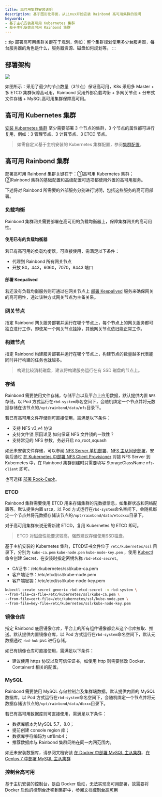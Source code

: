 ```yaml
---
title: 高可用集群安装说明
description: 基于图形化界面，从Linux开始安装 Rainbond 高可用集群的说明
keywords:
- 基于主机安装高可用 Kubernetes 集群
- 基于主机安装高可用 Rainbond 集群
---
```


:::tip
部署高可用集群关键在于规划，例如：整个集群规划使用多少台服务器，每台服务器的角色是什么，服务器资源、磁盘如何规划等。
:::

## 部署架构

![](https://static.goodrain.com/docs/5.17.0/high-availability.png)

如图所示：采用了最少的节点数量（3节点）保证高可用，K8s 采用多 Master + 多 ETCD 集群保障高可用，Rainbond 采用外部负载均衡 + 多网关节点 + 分布式文件存储 + MySQL高可用集群保障高可用。

## 高可用 Kubernetes 集群

[安装 Kubernetes 集群](/docs/installation/install-with-ui/#从主机开始安装-kubernetes-集群) 至少需要部署 3 个节点的集群，3 个节点的属性都可进行复用，例如：3 管理节点、3 计算节点、3 ETCD 节点。

> 如需自定义基于主机安装的 Kubernetes 集群配置，参阅[集群配置](/docs/installation/install-with-ui/rke-config)。

## 高可用 Rainbond 集群

部署高可用 Rainbond 集群关键在于：①高可用 Kubernetes 集群；②Rainbond 集群的基础配置和高级配置可选项都使用外置的高可用服务。

下述将对 Rainbond 所需要的外部服务分别进行说明，包括这些服务的高可用部署。

### 负载均衡

Rainbond 集群网关需要部署在高可用的负载均衡器上，保障集群网关的高可用性。

#### 使用已有的负载均衡器

若已有高可用的负载均衡器，可直接使用，需满足以下条件：
* 代理到 Rainbond 所有网关节点
* 开放 80，443，6060，7070，8443 端口

#### 部署 Keepalived

若还没有负载均衡服务则可通过在网关节点上 [部署 Keepalived](https://t.goodrain.com/d/8334-keepalived) 服务来确保网关的高可用性，通过该种方式网关节点为主备关系。

### 网关节点

指定 Rainbond 网关服务部署并运行在哪个节点上，每个节点上的网关服务都可独立进行工作，即使某一个网关节点挂掉，其他网关节点依旧能正常工作。 

### 构建节点

指定 Rainbond 构建服务部署并运行在哪个节点上，构建节点的数量越多代表能同时并行构建的任务也就越多。

> 构建比较消耗磁盘，建议将构建服务运行在有 SSD 磁盘的节点上。

### 存储

Rainbond 需要使用文件存储，存储平台以及平台上应用数据，默认提供内置 `NFS` 存储，以 Pod 方式运行在`rbd-system`命名空间下，会随机绑定一个节点并将元数据存储在该节点的`/opt/rainbond/data/nfs`目录下。

若已有高可用文件存储则可直接使用，需满足以下条件：

* 支持 NFS v3,v4 协议
* 支持文件锁 原因详见 如何保证 NFS 文件锁的一致性？
* 支持常见的 NFS 参数，务必开启 no_root_squash

如还未安装文件存储，可以参阅 [NFS Server 单机部署](https://t.goodrain.com/d/8325-linux-nfs-server)、[NFS 主从同步部署](https://t.goodrain.com/d/8323-nfs-rsyncinotify)，安装后通过 [在 Kubernetes 中部署 NFS Client Provisioner](https://t.goodrain.com/d/8326-kubernetes-nfs-client-provisioner) 对接 NFS Server 到 Kubernetes 中，在 Rainbond 集群创建时只需要填写 StorageClassName `nfs-client` 即可。

也可选择 [部署 Rook-Ceph](https://t.goodrain.com/d/8324-rook-ceph-v18)。

### ETCD

Rainbond 集群需要使用 ETCD 用来存储集群的元数据信息，如集群状态和网络配置等。默认提供内置 `ETCD`，以 Pod 方式运行在`rbd-system`命名空间下，会随机绑定一个节点并将元数据存储该节点的`/opt/rainbond/data/etcdxxx`目录下。

对于高可用集群来说无需新建 ETCD，复用 Kubernetes 的 ETCD 即可。

> ETCD 对磁盘性能要求较高，强烈建议存储使用SSD磁盘。

基于主机安装的 Kubernetes 集群，ETCD证书文件位于 `/etc/kubernetes/ssl` 目录下，分别为 `kube-ca.pem` `kube-node.pen` `kube-node-key.pem` ，使用 [Kubectl](/docs/ops-guide/tools/#kubectl-cli) 命令创建 Secret，在安装时指定密钥名称 `rbd-etcd-secret`。

- CA证书：/etc/kubernetes/ssl/kube-ca.pem
- 客户端证书：/etc/etcd/ssl/kube-node.pem
- 客户端密钥：/etc/etcd/ssl/kube-node-key.pem

```bash
kubectl create secret generic rbd-etcd-secret -n rbd-system \
--from-file=ca-file=/etc/kubernetes/ssl/kube-ca.pem \
--from-file=cert-file=/etc/kubernetes/ssl/kube-node.pem \
--from-file=key-file=/etc/kubernetes/ssl/kube-node-key.pem
```

### 镜像仓库

指定 Rainbond 底层镜像仓库，平台上的所有组件镜像都会从这个仓库拉取、推送。默认提供内置镜像仓库，以 Pod 方式运行在`rbd-system`命名空间下，默认元数据通过  `rbd-hub` pvc 进行存储。

如已有镜像仓库可直接使用，需满足以下条件：

* 建议使用 https 协议以及可信任证书，如使用 http 则需要修改 Docker、Containerd 相关的配置。

### MySQL

Rainbond 需要使用 MySQL 存储控制台及集群端数据。默认提供内置的 MySQL 数据库，以 Pod 方式运行在`rbd-system`命名空间下，会随机绑定一个节点并将元数据存储该节点的`/opt/rainbond/data/dbxxx`目录下。

若已有高可用数据库则可直接使用，需满足以下条件：

* 数据库版本为MySQL 5.7，8.0；
* 提前创建 console region 库；
* 数据库字符编码为 utf8mb4；
* 推荐数据库与 Rainbond 集群网络在同一内网范围内。

如还未安装数据库，请参阅文档安装 [在 Docker 中部署 MySQL 主从集群](https://t.goodrain.com/d/8335-docker-mysql)、[在 Centos 7 中部署 MySQL 主从集群](https://t.goodrain.com/d/8304-centos-7-mysql)

### 控制台高可用

基于主机安装的控制台，是由 Docker 启动，无法实现高可用部署，故需要将 Docker 启动的控制台迁移到集群中，参阅文档[控制台高可用](/docs/installation/install-with-ui/console-recover)


